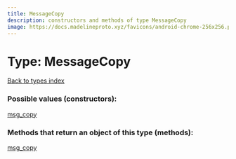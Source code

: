 ```yaml
---
title: MessageCopy
description: constructors and methods of type MessageCopy
image: https://docs.madelineproto.xyz/favicons/android-chrome-256x256.png
---
```

# Type: MessageCopy
[Back to types index](index.md)



### Possible values (constructors):

[msg\_copy](../constructors/msg_copy.md)  



### Methods that return an object of this type (methods):



[msg\_copy](../constructors/msg_copy.md)  

